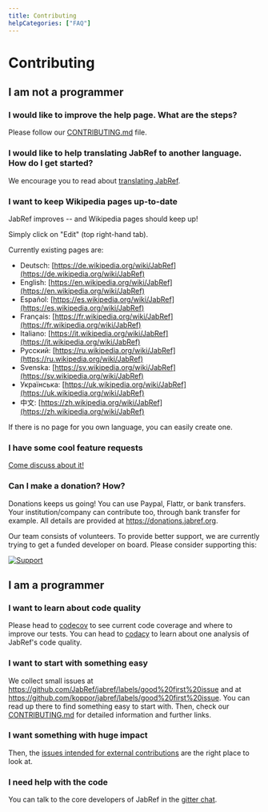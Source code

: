 ```yaml
---
title: Contributing
helpCategories: ["FAQ"]
---
```


# Contributing

## I am not a programmer


### I would like to improve the help page. What are the steps?

Please follow our [CONTRIBUTING.md](https://github.com/JabRef/help.jabref.org/blob/gh-pages/CONTRIBUTING.md) file.


### I would like to help translating JabRef to another language. How do I get started?

We encourage you to read about [translating JabRef](TranslatingGUI).


### I want to keep Wikipedia pages up-to-date

JabRef improves -- and Wikipedia pages should keep up!

Simply click on "Edit" (top right-hand tab).

Currently existing pages are:

- Deutsch: [https://de.wikipedia.org/wiki/JabRef](https://de.wikipedia.org/wiki/JabRef)
- English: [https://en.wikipedia.org/wiki/JabRef](https://en.wikipedia.org/wiki/JabRef)
- Español: [https://es.wikipedia.org/wiki/JabRef](https://es.wikipedia.org/wiki/JabRef)
- Français: [https://fr.wikipedia.org/wiki/JabRef](https://fr.wikipedia.org/wiki/JabRef)
- Italiano: [https://it.wikipedia.org/wiki/JabRef](https://it.wikipedia.org/wiki/JabRef)
- Русский: [https://ru.wikipedia.org/wiki/JabRef](https://ru.wikipedia.org/wiki/JabRef)
- Svenska: [https://sv.wikipedia.org/wiki/JabRef](https://sv.wikipedia.org/wiki/JabRef)
- Українська: [https://uk.wikipedia.org/wiki/JabRef](https://uk.wikipedia.org/wiki/JabRef)
- 中文: [https://zh.wikipedia.org/wiki/JabRef](https://zh.wikipedia.org/wiki/JabRef)

If there is no page for you own language, you can easily create one.


### I have some cool feature requests

[Come discuss about it!](http://discourse.jabref.org/)


### Can I make a donation? How?

Donations keeps us going! You can use Paypal, Flattr, or bank transfers.
Your institution/company can contribute too, through bank transfer for example.
All details are provided at <https://donations.jabref.org>.

Our team consists of volunteers.
To provide better support, we are currently trying to get a funded developer on board.
Please consider supporting this:

[![Support](https://supporterhq.com/api/b/8rzilokn64agwryeus1y17b0r/JabRef)](https://supporterhq.com/support/8rzilokn64agwryeus1y17b0r/JabRef)


## I am a programmer


### I want to learn about code quality

Please head to [codecov](https://codecov.io/github/JabRef/jabref) to see current code coverage and where to improve our tests.
You can head to [codacy](https://www.codacy.com/app/simonharrer/jabref/dashboard) to learn about one analysis of JabRef's code quality.


### I want to start with something easy

We collect small issues at <https://github.com/JabRef/jabref/labels/good%20first%20issue> and at <https://github.com/koppor/jabref/labels/good%20first%20issue>.
You can read up there to find something easy to start with.
Then, check our [CONTRIBUTING.md](https://github.com/JabRef/jabref/blob/master/CONTRIBUTING.md) for detailed information and further links.


### I want something with huge impact

Then, the [issues intended for external contributions](https://github.com/JabRef/jabref/labels/help-wanted) are the right place to look at.

### I need help with the code

You can talk to the core developers of JabRef in the [gitter chat](https://gitter.im/JabRef/jabref).
